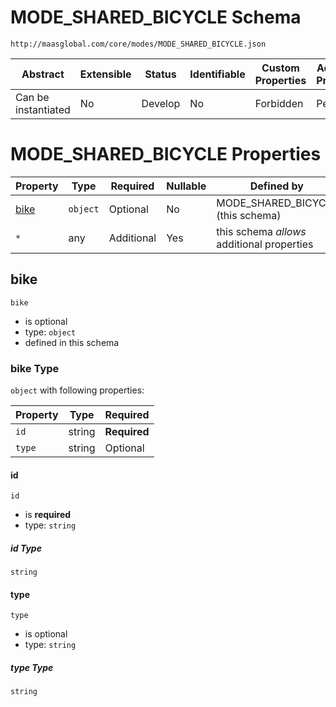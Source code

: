 # MODE_SHARED_BICYCLE Schema

```
http://maasglobal.com/core/modes/MODE_SHARED_BICYCLE.json
```

| Abstract            | Extensible | Status  | Identifiable | Custom Properties | Additional Properties | Defined In                                                      |
| ------------------- | ---------- | ------- | ------------ | ----------------- | --------------------- | --------------------------------------------------------------- |
| Can be instantiated | No         | Develop | No           | Forbidden         | Permitted             | [core/modes/MODE_SHARED_BICYCLE.json](MODE_SHARED_BICYCLE.json) |

# MODE_SHARED_BICYCLE Properties

| Property      | Type     | Required   | Nullable | Defined by                                 |
| ------------- | -------- | ---------- | -------- | ------------------------------------------ |
| [bike](#bike) | `object` | Optional   | No       | MODE_SHARED_BICYCLE (this schema)          |
| `*`           | any      | Additional | Yes      | this schema _allows_ additional properties |

## bike

`bike`

- is optional
- type: `object`
- defined in this schema

### bike Type

`object` with following properties:

| Property | Type   | Required     |
| -------- | ------ | ------------ |
| `id`     | string | **Required** |
| `type`   | string | Optional     |

#### id

`id`

- is **required**
- type: `string`

##### id Type

`string`

#### type

`type`

- is optional
- type: `string`

##### type Type

`string`
